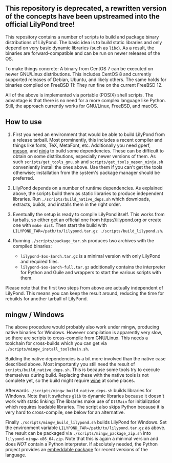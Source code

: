 ## This repository is deprecated, a rewritten version of the concepts have been upstreamed into the official LilyPond tree!

This repository contains a number of scripts to build and package binary distributions of LilyPond.
The basic idea is to build static libraries and only depend on very basic dynamic libraries (such as `libc`).
As a result, the binaries are forward-compatible and can be run on newer releases of the OS.

To make things concrete: A binary from CentOS 7 can be executed on newer GNU/Linux distributions.
This includes CentOS 8 and currently supported releases of Debian, Ubuntu, and likely others.
The same holds for binaries compiled on FreeBSD 11: They run fine on the current FreeBSD 12.

All of the above is implemented via portable (POSIX) shell scripts.
The advantage is that there is no need for a more complex language like Python.
Still, the approach currently works for GNU/Linux, FreeBSD, and macOS.


How to use
----------

1. First you need an environment that would be able to build LilyPond from a release tarball.
Most prominently, this includes a recent compiler and things like fonts, TeX, MetaFont, etc.
Additionally you need gperf, [meson](https://mesonbuild.com/), and [ninja](https://ninja-build.org/) to build some dependencies.
These can be difficult to obtain on some distributions, especially newer versions of them.
As such `scripts/get_tools_gnu.sh` and `scripts/get_tools_meson_ninja.sh` conveniently install the ones above.
Use them if you can't get the tools otherwise; installation from the system's package manager should be preferred.

2. LilyPond depends on a number of runtime dependencies.
As explained above, the scripts build them as static libraries to produce independent libraries.
Run `./scripts/build_native_deps.sh` which downloads, extracts, builds, and installs them in the right order.

3. Eventually the setup is ready to compile LilyPond itself.
This works from tarballs, so either get an official one from https://lilypond.org or create one with `make dist`.
Then start the build with `LILYPOND_TAR=/path/to/lilypond.tar.gz ./scripts/build_lilypond.sh`.

4. Running `./scripts/package_tar.sh` produces two archives with the compiled binaries:
   * `lilypond-$os-$arch.tar.gz` is a minimal version with only LilyPond and required files.
   * `lilypond-$os-$arch-full.tar.gz` additionally contains the interpreter for Python and Guile and wrappers to start the various scripts with them.

Please note that the first two steps from above are actually independent of LilyPond.
This means you can keep the result around, reducing the time for rebuilds for another tarball of LilyPond.


mingw / Windows
---------------

The above procedure would probably also work under mingw, producing native binaries for Windows.
However compilation is apparently very slow, so there are scripts to cross-compile from GNU/Linux.
This needs a toolchain for cross-builds which you can get via `./scripts/mingw_install_toolchain.sh`.

Building the native dependencies is a bit more involved than the native case described above.
Most importantly you still need the result of `scripts/build_native_deps.sh`.
This is because some tools try to execute themselves during build.
Replacing these with the native tools is not complete yet, so the build might require [wine](https://www.winehq.org/) at some places.

Afterwards `./scripts/mingw_build_native_deps.sh` builds libraries for Windows.
Note that it switches `glib` to dynamic libraries because it doesn't work with static linking:
The libraries make use of `DllMain` for initialization which requires loadable libraries.
The script also skips Python because it is very hard to cross-compile, see below for an alternative.

Finally `./scripts/mingw_build_lilypond.sh` builds LilyPond for Windows.
Set the environment variable `LILYPOND_TAR=/path/to/lilypond.tar.gz` as above.
The result can be packaged via `./scripts/mingw_package_zip.sh` into `lilypond-mingw-x86_64.zip`.
Note that this is again a minimal version and does _NOT_ contain a Python interpreter.
If absolutely needed, the Python project provides an [embeddable package](https://docs.python.org/3.7/using/windows.html#the-embeddable-package) for recent versions of the language.

